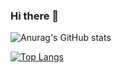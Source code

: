 ### Hi there 👋

![Anurag's GitHub stats](https://github-readme-stats.vercel.app/api?username=charles-freitas&show_icons=true&theme=highcontrast)


[![Top Langs](https://github-readme-stats.vercel.app/api/top-langs/?username=charles-freitas)](https://github.com/charles-freitas/github-readme-stats)
<!--
![Top Langs](https://github-readme-stats.vercel.app/api/top-langs/?username=charles-freitas&layout=compact)
-->
